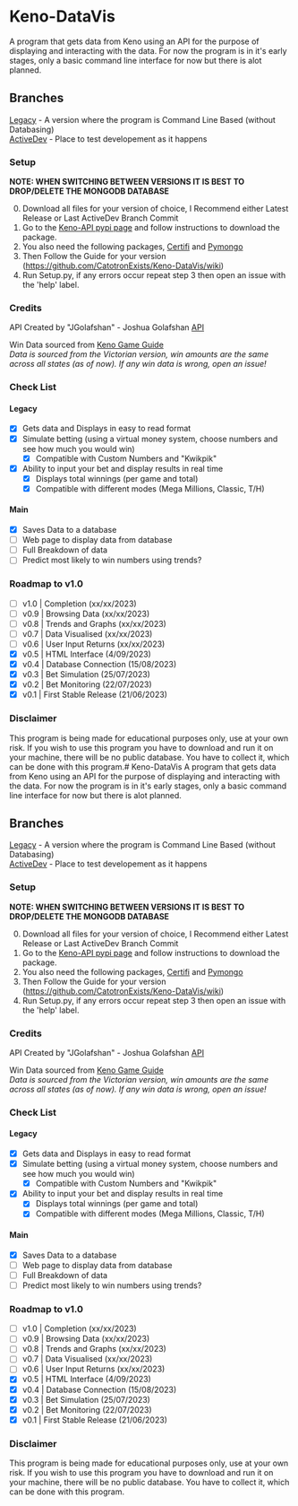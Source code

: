 # Keno-DataVis
A program that gets data from Keno using an API for the purpose of displaying and interacting with the data. For now the program is in it's early stages, only a basic command line interface for now but there is alot planned. 

## Branches
[Legacy](https://github.com/CatotronExists/Keno-DataVis/tree/Legacy) - A version where the program is Command Line Based (without Databasing)\
[ActiveDev](https://github.com/CatotronExists/Keno-DataVis/tree/ActiveDev) - Place to test developement as it happens

### Setup 
**NOTE: WHEN SWITCHING BETWEEN VERSIONS IT IS BEST TO DROP/DELETE THE MONGODB DATABASE**

0. Download all files for your version of choice, I Recommend either Latest Release or Last ActiveDev Branch Commit
1. Go to the [Keno-API pypi page](https://pypi.org/project/kenoAPI/) and follow instructions to download the package.
2. You also need the following packages, [Certifi](https://pypi.org/project/certifi/) and [Pymongo](https://pypi.org/project/pymongo/)
3. Then Follow the Guide for your version (https://github.com/CatotronExists/Keno-DataVis/wiki)
4. Run Setup.py, if any errors occur repeat step 3 then open an issue with the 'help' label.

### Credits
API Created by "JGolafshan" - Joshua Golafshan [API](https://github.com/JGolafshan/keno-api)

Win Data sourced from [Keno Game Guide](https://www.keno.com.au/keno-pdfs/VIC_Game%20Guide.pdf)\
*Data is sourced from the Victorian version, win amounts are the same across all states (as of now). If any win data is wrong, open an issue!*

### Check List
#### Legacy
- [x] Gets data and Displays in easy to read format
- [x] Simulate betting (using a virtual money system, choose numbers and see how much you would win)
  - [x] Compatible with Custom Numbers and "Kwikpik"
- [x] Ability to input your bet and display results in real time
  - [x] Displays total winnings (per game and total)
  - [x] Compatible with different modes (Mega Millions, Classic, T/H)
#### Main
- [x] Saves Data to a database
- [ ] Web page to display data from database
- [ ] Full Breakdown of data
- [ ] Predict most likely to win numbers using trends?

### Roadmap to v1.0
- [ ] v1.0 | Completion (xx/xx/2023)
- [ ] v0.9 | Browsing Data (xx/xx/2023)
- [ ] v0.8 | Trends and Graphs (xx/xx/2023)
- [ ] v0.7 | Data Visualised (xx/xx/2023)
- [ ] v0.6 | User Input Returns (xx/xx/2023)
- [x] v0.5 | HTML Interface (4/09/2023)
- [x] v0.4 | Database Connection (15/08/2023)
- [x] v0.3 | Bet Simulation (25/07/2023)
- [x] v0.2 | Bet Monitoring (22/07/2023)
- [x] v0.1 | First Stable Release (21/06/2023)

### Disclaimer
This program is being made for educational purposes only, use at your own risk.
If you wish to use this program you have to download and run it on your machine, there will be no public database. You have to collect it, which can be done with this program.# Keno-DataVis
A program that gets data from Keno using an API for the purpose of displaying and interacting with the data. For now the program is in it's early stages, only a basic command line interface for now but there is alot planned. 

## Branches
[Legacy](https://github.com/CatotronExists/Keno-DataVis/tree/Legacy) - A version where the program is Command Line Based (without Databasing)\
[ActiveDev](https://github.com/CatotronExists/Keno-DataVis/tree/ActiveDev) - Place to test developement as it happens

### Setup 
**NOTE: WHEN SWITCHING BETWEEN VERSIONS IT IS BEST TO DROP/DELETE THE MONGODB DATABASE**

0. Download all files for your version of choice, I Recommend either Latest Release or Last ActiveDev Branch Commit
1. Go to the [Keno-API pypi page](https://pypi.org/project/kenoAPI/) and follow instructions to download the package.
2. You also need the following packages, [Certifi](https://pypi.org/project/certifi/) and [Pymongo](https://pypi.org/project/pymongo/)
3. Then Follow the Guide for your version (https://github.com/CatotronExists/Keno-DataVis/wiki)
4. Run Setup.py, if any errors occur repeat step 3 then open an issue with the 'help' label.

### Credits
API Created by "JGolafshan" - Joshua Golafshan [API](https://github.com/JGolafshan/keno-api)

Win Data sourced from [Keno Game Guide](https://www.keno.com.au/keno-pdfs/VIC_Game%20Guide.pdf)\
*Data is sourced from the Victorian version, win amounts are the same across all states (as of now). If any win data is wrong, open an issue!*

### Check List
#### Legacy
- [x] Gets data and Displays in easy to read format
- [x] Simulate betting (using a virtual money system, choose numbers and see how much you would win)
  - [x] Compatible with Custom Numbers and "Kwikpik"
- [x] Ability to input your bet and display results in real time
  - [x] Displays total winnings (per game and total)
  - [x] Compatible with different modes (Mega Millions, Classic, T/H)
#### Main
- [x] Saves Data to a database
- [ ] Web page to display data from database
- [ ] Full Breakdown of data
- [ ] Predict most likely to win numbers using trends?

### Roadmap to v1.0
- [ ] v1.0 | Completion (xx/xx/2023)
- [ ] v0.9 | Browsing Data (xx/xx/2023)
- [ ] v0.8 | Trends and Graphs (xx/xx/2023)
- [ ] v0.7 | Data Visualised (xx/xx/2023)
- [ ] v0.6 | User Input Returns (xx/xx/2023)
- [x] v0.5 | HTML Interface (4/09/2023)
- [x] v0.4 | Database Connection (15/08/2023)
- [x] v0.3 | Bet Simulation (25/07/2023)
- [x] v0.2 | Bet Monitoring (22/07/2023)
- [x] v0.1 | First Stable Release (21/06/2023)

### Disclaimer
This program is being made for educational purposes only, use at your own risk.
If you wish to use this program you have to download and run it on your machine, there will be no public database. You have to collect it, which can be done with this program.
